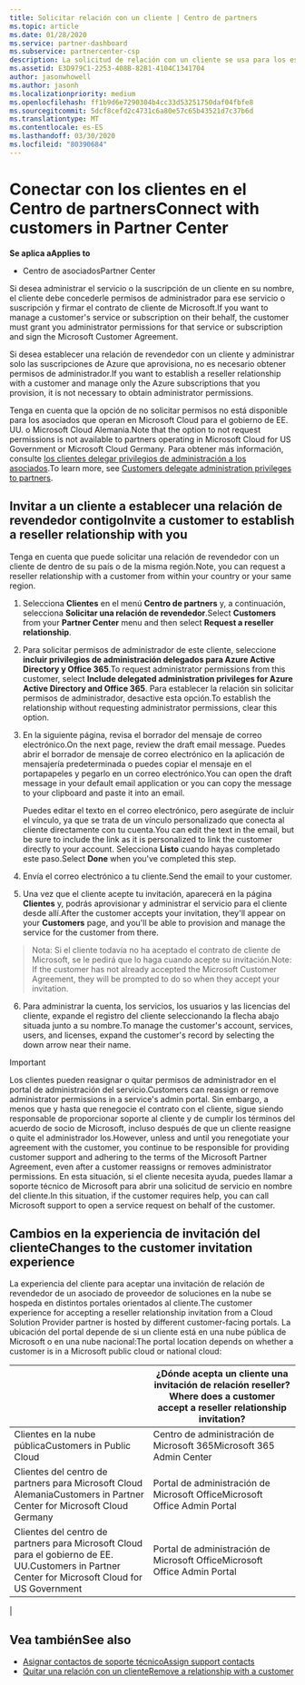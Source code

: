 ```yaml
---
title: Solicitar relación con un cliente | Centro de partners
ms.topic: article
ms.date: 01/28/2020
ms.service: partner-dashboard
ms.subservice: partnercenter-csp
description: La solicitud de relación con un cliente se usa para los escenarios multipartner y multicanal. También es útil si un cliente quita tus privilegios de administrador delegado y necesitas restaurarlos para proporcionar aprovisionamiento o soporte técnico.
ms.assetid: E3D979C1-2253-408B-82B1-4104C1341704
author: jasonwhowell
ms.author: jasonh
ms.localizationpriority: medium
ms.openlocfilehash: ff1b9d6e7290304b4cc33d53251750daf04fbfe8
ms.sourcegitcommit: 5dcf8cefd2c4731c6a80e57c65b43521d7c37b6d
ms.translationtype: MT
ms.contentlocale: es-ES
ms.lasthandoff: 03/30/2020
ms.locfileid: "80390684"
---
```

# <a name="connect-with-customers-in-partner-center"></a><span data-ttu-id="6d550-104">Conectar con los clientes en el Centro de partners</span><span class="sxs-lookup"><span data-stu-id="6d550-104">Connect with customers in Partner Center</span></span>

<span data-ttu-id="6d550-105">**Se aplica a**</span><span class="sxs-lookup"><span data-stu-id="6d550-105">**Applies to**</span></span>

-  <span data-ttu-id="6d550-106">Centro de asociados</span><span class="sxs-lookup"><span data-stu-id="6d550-106">Partner Center</span></span>

<span data-ttu-id="6d550-107">Si desea administrar el servicio o la suscripción de un cliente en su nombre, el cliente debe concederle permisos de administrador para ese servicio o suscripción y firmar el contrato de cliente de Microsoft.</span><span class="sxs-lookup"><span data-stu-id="6d550-107">If you want to manage a customer's service or subscription on their behalf, the customer must grant you administrator permissions for that service or subscription and sign the Microsoft Customer Agreement.</span></span>

<span data-ttu-id="6d550-108">Si desea establecer una relación de revendedor con un cliente y administrar solo las suscripciones de Azure que aprovisiona, no es necesario obtener permisos de administrador.</span><span class="sxs-lookup"><span data-stu-id="6d550-108">If you want to establish a reseller relationship with a customer and manage only the Azure subscriptions that you provision, it is not necessary to obtain administrator permissions.</span></span>

<span data-ttu-id="6d550-109">Tenga en cuenta que la opción de no solicitar permisos no está disponible para los asociados que operan en Microsoft Cloud para el gobierno de EE. UU. o Microsoft Cloud Alemania.</span><span class="sxs-lookup"><span data-stu-id="6d550-109">Note that the option to not request permissions is not available to partners operating in Microsoft Cloud for US Government or Microsoft Cloud Germany.</span></span> <span data-ttu-id="6d550-110">Para obtener más información, consulte [los clientes delegar privilegios de administración a los asociados](https://docs.microsoft.com/partner-center/customers_revoke_admin_privileges).</span><span class="sxs-lookup"><span data-stu-id="6d550-110">To learn more, see [Customers delegate administration privileges to partners](https://docs.microsoft.com/partner-center/customers_revoke_admin_privileges).</span></span>


## <a name="invite-a-customer-to-establish-a-reseller-relationship-with-you"></a><span data-ttu-id="6d550-111">Invitar a un cliente a establecer una relación de revendedor contigo</span><span class="sxs-lookup"><span data-stu-id="6d550-111">Invite a customer to establish a reseller relationship with you</span></span>

<span data-ttu-id="6d550-112">Tenga en cuenta que puede solicitar una relación de revendedor con un cliente de dentro de su país o de la misma región.</span><span class="sxs-lookup"><span data-stu-id="6d550-112">Note, you can request a reseller relationship with a customer from within your country or your same region.</span></span>

1.  <span data-ttu-id="6d550-113">Selecciona **Clientes** en el menú **Centro de partners** y, a continuación, selecciona **Solicitar una relación de revendedor**.</span><span class="sxs-lookup"><span data-stu-id="6d550-113">Select **Customers** from your **Partner Center** menu and then select **Request a reseller relationship**.</span></span>

2.  <span data-ttu-id="6d550-114">Para solicitar permisos de administrador de este cliente, seleccione **incluir privilegios de administración delegados para Azure Active Directory y Office 365**.</span><span class="sxs-lookup"><span data-stu-id="6d550-114">To request administrator permissions from this customer, select **Include delegated administration privileges for Azure Active Directory and Office 365**.</span></span> <span data-ttu-id="6d550-115">Para establecer la relación sin solicitar permisos de administrador, desactive esta opción.</span><span class="sxs-lookup"><span data-stu-id="6d550-115">To establish the relationship without requesting administrator permissions, clear this option.</span></span> 

3.  <span data-ttu-id="6d550-116">En la siguiente página, revisa el borrador del mensaje de correo electrónico.</span><span class="sxs-lookup"><span data-stu-id="6d550-116">On the next page, review the draft email message.</span></span> <span data-ttu-id="6d550-117">Puedes abrir el borrador de mensaje de correo electrónico en la aplicación de mensajería predeterminada o puedes copiar el mensaje en el portapapeles y pegarlo en un correo electrónico.</span><span class="sxs-lookup"><span data-stu-id="6d550-117">You can open the draft message in your default email application or you can copy the message to your clipboard and paste it into an email.</span></span> 

    <span data-ttu-id="6d550-118">Puedes editar el texto en el correo electrónico, pero asegúrate de incluir el vínculo, ya que se trata de un vínculo personalizado que conecta al cliente directamente con tu cuenta.</span><span class="sxs-lookup"><span data-stu-id="6d550-118">You can edit the text in the email, but be sure to include the link as it is personalized to link the customer directly to your account.</span></span> <span data-ttu-id="6d550-119">Selecciona **Listo** cuando hayas completado este paso.</span><span class="sxs-lookup"><span data-stu-id="6d550-119">Select **Done** when you've completed this step.</span></span>

3.  <span data-ttu-id="6d550-120">Envía el correo electrónico a tu cliente.</span><span class="sxs-lookup"><span data-stu-id="6d550-120">Send the email to your customer.</span></span>

5.  <span data-ttu-id="6d550-121">Una vez que el cliente acepte tu invitación, aparecerá en la página **Clientes** y, podrás aprovisionar y administrar el servicio para el cliente desde allí.</span><span class="sxs-lookup"><span data-stu-id="6d550-121">After the customer accepts your invitation, they'll appear on your **Customers** page, and you'll be able to provision and manage the service for the customer from there.</span></span>

><span data-ttu-id="6d550-122">Nota: Si el cliente todavía no ha aceptado el contrato de cliente de Microsoft, se le pedirá que lo haga cuando acepte su invitación.</span><span class="sxs-lookup"><span data-stu-id="6d550-122">Note: If the customer has not already accepted the Microsoft Customer Agreement, they will be prompted to do so when they accept your invitation.</span></span> 
 
6.  <span data-ttu-id="6d550-123">Para administrar la cuenta, los servicios, los usuarios y las licencias del cliente, expande el registro del cliente seleccionando la flecha abajo situada junto a su nombre.</span><span class="sxs-lookup"><span data-stu-id="6d550-123">To manage the customer's account, services, users, and licenses, expand the customer's record by selecting the down arrow near their name.</span></span>


> [!IMPORTANT]  
> <span data-ttu-id="6d550-124">Los clientes pueden reasignar o quitar permisos de administrador en el portal de administración del servicio.</span><span class="sxs-lookup"><span data-stu-id="6d550-124">Customers can reassign or remove administrator permissions in a service's admin portal.</span></span> <span data-ttu-id="6d550-125">Sin embargo, a menos que y hasta que renegocie el contrato con el cliente, sigue siendo responsable de proporcionar soporte al cliente y de cumplir los términos del acuerdo de socio de Microsoft, incluso después de que un cliente reasigne o quite el administrador los.</span><span class="sxs-lookup"><span data-stu-id="6d550-125">However, unless and until you renegotiate your agreement with the customer, you continue to be responsible for providing customer support and adhering to the terms of the Microsoft Partner Agreement, even after a customer reassigns or removes administrator permissions.</span></span> <span data-ttu-id="6d550-126">En esta situación, si el cliente necesita ayuda, puedes llamar a soporte técnico de Microsoft para abrir una solicitud de servicio en nombre del cliente.</span><span class="sxs-lookup"><span data-stu-id="6d550-126">In this situation, if the customer requires help, you can call Microsoft support to open a service request on behalf of the customer.</span></span>

## <a name="changes-to-the-customer-invitation-experience"></a><span data-ttu-id="6d550-127">Cambios en la experiencia de invitación del cliente</span><span class="sxs-lookup"><span data-stu-id="6d550-127">Changes to the customer invitation experience</span></span>

<span data-ttu-id="6d550-128">La experiencia del cliente para aceptar una invitación de relación de revendedor de un asociado de proveedor de soluciones en la nube se hospeda en distintos portales orientados al cliente.</span><span class="sxs-lookup"><span data-stu-id="6d550-128">The customer experience for accepting a reseller relationship invitation from a Cloud Solution Provider partner is hosted by different customer-facing portals.</span></span> <span data-ttu-id="6d550-129">La ubicación del portal depende de si un cliente está en una nube pública de Microsoft o en una nube nacional:</span><span class="sxs-lookup"><span data-stu-id="6d550-129">The portal location depends on whether a customer is in a Microsoft public cloud or national cloud:</span></span> 

|  | <span data-ttu-id="6d550-130">¿Dónde acepta un cliente una invitación de relación reseller?</span><span class="sxs-lookup"><span data-stu-id="6d550-130">Where does a customer accept a reseller relationship invitation?</span></span> |
|---------|---------
| <span data-ttu-id="6d550-131">Clientes en la nube pública</span><span class="sxs-lookup"><span data-stu-id="6d550-131">Customers in Public Cloud</span></span> | <span data-ttu-id="6d550-132">Centro de administración de Microsoft 365</span><span class="sxs-lookup"><span data-stu-id="6d550-132">Microsoft 365 Admin Center</span></span> |
| <span data-ttu-id="6d550-133">Clientes del centro de partners para Microsoft Cloud Alemania</span><span class="sxs-lookup"><span data-stu-id="6d550-133">Customers in Partner Center for Microsoft Cloud Germany</span></span> | <span data-ttu-id="6d550-134">Portal de administración de Microsoft Office</span><span class="sxs-lookup"><span data-stu-id="6d550-134">Microsoft Office Admin Portal</span></span> |
| <span data-ttu-id="6d550-135">Clientes del centro de partners para Microsoft Cloud para el gobierno de EE. UU.</span><span class="sxs-lookup"><span data-stu-id="6d550-135">Customers in Partner Center for Microsoft Cloud for US Government</span></span> | <span data-ttu-id="6d550-136">Portal de administración de Microsoft Office</span><span class="sxs-lookup"><span data-stu-id="6d550-136">Microsoft Office Admin Portal</span></span> |
|

## <a name="see-also"></a><span data-ttu-id="6d550-137">Vea también</span><span class="sxs-lookup"><span data-stu-id="6d550-137">See also</span></span>

- [<span data-ttu-id="6d550-138">Asignar contactos de soporte técnico</span><span class="sxs-lookup"><span data-stu-id="6d550-138">Assign support contacts</span></span>](assign-support-contacts.md)
- [<span data-ttu-id="6d550-139">Quitar una relación con un cliente</span><span class="sxs-lookup"><span data-stu-id="6d550-139">Remove a relationship with a customer</span></span>](remove-a-relationship.md)
